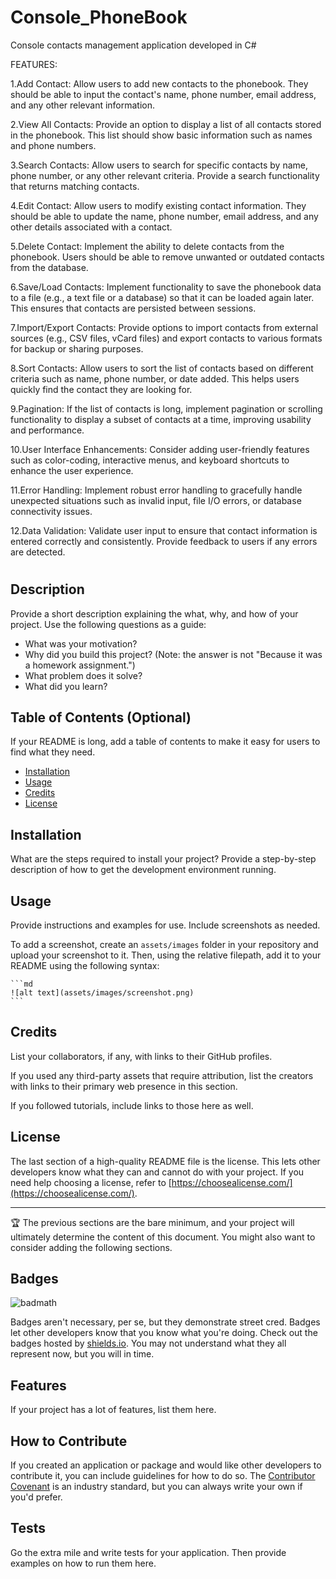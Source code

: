 # Console_PhoneBook
Console contacts management application developed in C#

FEATURES:

1.Add Contact: Allow users to add new contacts to the phonebook. They should be able to input the contact's name, phone number, email address, and any other relevant information.

2.View All Contacts: Provide an option to display a list of all contacts stored in the phonebook. This list should show basic information such as names and phone numbers.

3.Search Contacts: Allow users to search for specific contacts by name, phone number, or any other relevant criteria. Provide a search functionality that returns matching contacts.

4.Edit Contact: Allow users to modify existing contact information. They should be able to update the name, phone number, email address, and any other details associated with a contact.

5.Delete Contact: Implement the ability to delete contacts from the phonebook. Users should be able to remove unwanted or outdated contacts from the database.

6.Save/Load Contacts: Implement functionality to save the phonebook data to a file (e.g., a text file or a database) so that it can be loaded again later. This ensures that contacts are persisted between sessions.

7.Import/Export Contacts: Provide options to import contacts from external sources (e.g., CSV files, vCard files) and export contacts to various formats for backup or sharing purposes.

8.Sort Contacts: Allow users to sort the list of contacts based on different criteria such as name, phone number, or date added. This helps users quickly find the contact they are looking for.

9.Pagination: If the list of contacts is long, implement pagination or scrolling functionality to display a subset of contacts at a time, improving usability and performance.

10.User Interface Enhancements: Consider adding user-friendly features such as color-coding, interactive menus, and keyboard shortcuts to enhance the user experience.

11.Error Handling: Implement robust error handling to gracefully handle unexpected situations such as invalid input, file I/O errors, or database connectivity issues.

12.Data Validation: Validate user input to ensure that contact information is entered correctly and consistently. Provide feedback to users if any errors are detected.


# <Your-Project-Title>

## Description

Provide a short description explaining the what, why, and how of your project. Use the following questions as a guide:

- What was your motivation?
- Why did you build this project? (Note: the answer is not "Because it was a homework assignment.")
- What problem does it solve?
- What did you learn?

## Table of Contents (Optional)

If your README is long, add a table of contents to make it easy for users to find what they need.

- [Installation](#installation)
- [Usage](#usage)
- [Credits](#credits)
- [License](#license)

## Installation

What are the steps required to install your project? Provide a step-by-step description of how to get the development environment running.

## Usage

Provide instructions and examples for use. Include screenshots as needed.

To add a screenshot, create an `assets/images` folder in your repository and upload your screenshot to it. Then, using the relative filepath, add it to your README using the following syntax:

    ```md
    ![alt text](assets/images/screenshot.png)
    ```

## Credits

List your collaborators, if any, with links to their GitHub profiles.

If you used any third-party assets that require attribution, list the creators with links to their primary web presence in this section.

If you followed tutorials, include links to those here as well.

## License

The last section of a high-quality README file is the license. This lets other developers know what they can and cannot do with your project. If you need help choosing a license, refer to [https://choosealicense.com/](https://choosealicense.com/).

---

🏆 The previous sections are the bare minimum, and your project will ultimately determine the content of this document. You might also want to consider adding the following sections.

## Badges

![badmath](https://img.shields.io/github/languages/top/lernantino/badmath)

Badges aren't necessary, per se, but they demonstrate street cred. Badges let other developers know that you know what you're doing. Check out the badges hosted by [shields.io](https://shields.io/). You may not understand what they all represent now, but you will in time.

## Features

If your project has a lot of features, list them here.

## How to Contribute

If you created an application or package and would like other developers to contribute it, you can include guidelines for how to do so. The [Contributor Covenant](https://www.contributor-covenant.org/) is an industry standard, but you can always write your own if you'd prefer.

## Tests

Go the extra mile and write tests for your application. Then provide examples on how to run them here.
